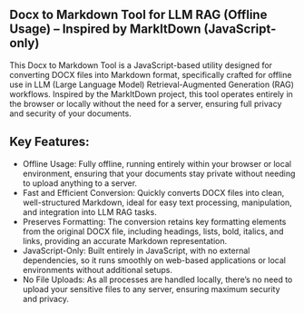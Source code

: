 ## Docx to Markdown Tool for LLM RAG (Offline Usage) – Inspired by MarkItDown (JavaScript-only)

This Docx to Markdown Tool is a JavaScript-based utility designed for converting DOCX files into Markdown format, specifically crafted for offline use in LLM (Large Language Model) Retrieval-Augmented Generation (RAG) workflows. Inspired by the MarkItDown project, this tool operates entirely in the browser or locally without the need for a server, ensuring full privacy and security of your documents.

## Key Features:

- Offline Usage: Fully offline, running entirely within your browser or local environment, ensuring that your documents stay private without needing to upload anything to a server.
- Fast and Efficient Conversion: Quickly converts DOCX files into clean, well-structured Markdown, ideal for easy text processing, manipulation, and integration into LLM RAG tasks.
- Preserves Formatting: The conversion retains key formatting elements from the original DOCX file, including headings, lists, bold, italics, and links, providing an accurate Markdown representation.
- JavaScript-Only: Built entirely in JavaScript, with no external dependencies, so it runs smoothly on web-based applications or local environments without additional setups.
- No File Uploads: As all processes are handled locally, there’s no need to upload your sensitive files to any server, ensuring maximum security and privacy.
